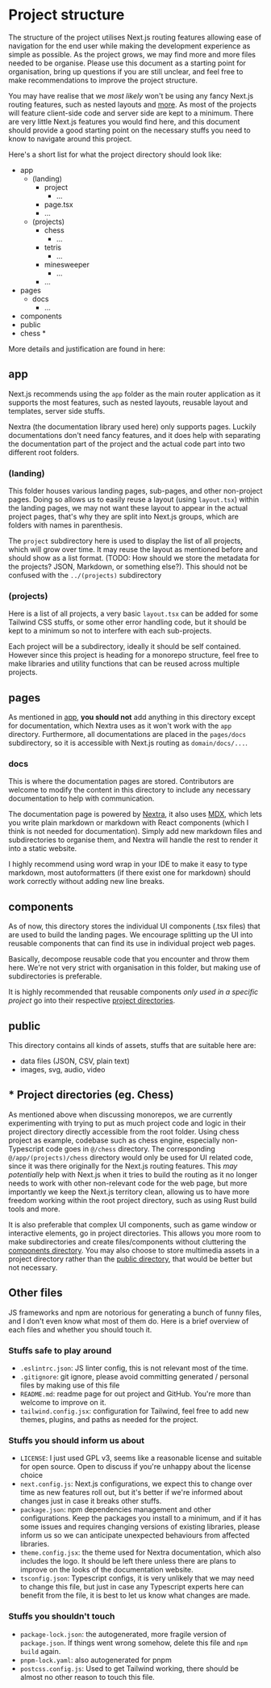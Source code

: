 # Project structure

The structure of the project utilises Next.js routing features allowing ease of navigation for the end user while making the development experience as simple as possible. As the project grows, we may find more and more files needed to be organise. Please use this document as a starting point for organisation, bring up questions if you are still unclear, and feel free to make recommendations to improve the project structure.

You may have realise that we *most likely* won't be using any fancy Next.js routing features, such as nested layouts and [more](https://nextjs.org/docs/app/building-your-application/routing). As most of the projects will feature client-side code and server side are kept to a minimum. There are very little Next.js features you would find here, and this document should provide a good starting point on the necessary stuffs you need to know to navigate around this project.

Here's a short list for what the project directory should look like:

- app
  - (landing)
    - project
      - ...
    - page.tsx
    - ...
  - (projects)
    - chess
      - ...
    - tetris
      - ...
    - minesweeper
      - ...
    - ...
- pages
  - docs
    - ...
- components
- public
- chess *

More details and justification are found in here:

## app

Next.js recommends using the `app` folder as the main router application as it supports the most features, such as nested layouts, reusable layout and templates, server side stuffs.

Nextra (the documentation library used here) only supports pages. Luckily documentations don't need fancy features, and it does help with separating the documentation part of the project and the actual code part into two different root folders.

### (landing)

This folder houses various landing pages, sub-pages, and other non-project pages. Doing so allows us to easily reuse a layout (using `layout.tsx`) within the landing pages, we may not want these layout to appear in the actual project pages, that's why they are split into Next.js groups, which are folders with names in parenthesis.

The `project` subdirectory here is used to display the list of all projects, which will grow over time. It may reuse the layout as mentioned before and should show as a list format. (TODO: How should we store the metadata for the projects? JSON, Markdown, or something else?). This should not be confused with the `../(projects)` subdirectory

### (projects)

Here is a list of all projects, a very basic `layout.tsx` can be added for some Tailwind CSS stuffs, or some other error handling code, but it should be kept to a minimum so not to interfere with each sub-projects.

Each project will be a subdirectory, ideally it should be self contained. However since this project is heading for a monorepo structure, feel free to make libraries and utility functions that can be reused across multiple projects.

## pages

As mentioned in [app](#app), **you should not** add anything in this directory except for documentation, which Nextra uses as it won't work with the `app` directory. Furthermore, all documentations are placed in the `pages/docs` subdirectory, so it is accessible with Next.js routing as `domain/docs/...`.

### docs

This is where the documentation pages are stored. Contributors are welcome to modify the content in this directory to include any necessary documentation to help with communication.

The documentation page is powered by [Nextra](https://nextra.site/), it also uses [MDX](https://mdxjs.com/), which lets you write plain markdown or markdown with React components (which I think is not needed for documentation). Simply add new markdown files and subdirectories to organise them, and Nextra will handle the rest to render it into a static website.

I highly recommend using word wrap in your IDE to make it easy to type markdown, most autoformatters (if there exist one for markdown) should work correctly without adding new line breaks.

## components

As of now, this directory stores the individual UI components (.tsx files) that are used to build the landing pages. We encourage splitting up the UI into reusable components that can find its use in individual project web pages.

Basically, decompose reusable code that you encounter and throw them here. We're not very strict with organisation in this folder, but making use of subdirectories is preferable.

It is highly recommended that reusable components *only used in a specific project* go into their respective [project directories](#-project-directories-eg-chess).

## public

This directory contains all kinds of assets, stuffs that are suitable here are:

- data files (JSON, CSV, plain text)
- images, svg, audio, video

## * Project directories (eg. Chess)

As mentioned above when discussing monorepos, we are currently experimenting with trying to put as much project code and logic in their project directory directly accessible from the root folder. Using chess project as example, codebase such as chess engine, especially non-Typescript code goes in `@/chess` directory. The corresponding `@/app/(projects)/chess` directory would only be used for UI related code, since it was there originally for the Next.js routing features. This *may potentially* help with Next.js when it tries to build the routing as it no longer needs to work with other non-relevant code for the web page, but more importantly we keep the Next.js territory clean, allowing us to have more freedom working within the root project directory, such as using Rust build tools and more.

It is also preferable that complex UI components, such as game window or interactive elements, go in project directories. This allows you more room to make subdirectories and create files/components without cluttering the [components directory](#components). You may also choose to store multimedia assets in a project directory rather than the [public directory](#public), that would be better but not necessary.

## Other files

JS frameworks and npm are notorious for generating a bunch of funny files, and I don't even know what most of them do. Here is a brief overview of each files and whether you should touch it.

### Stuffs safe to play around

- `.eslintrc.json`: JS linter config, this is not relevant most of the time.
- `.gitignore`: git ignore, please avoid committing generated / personal files by making use of this file
- `README.md`: readme page for out project and GitHub. You're more than welcome to improve on it.
- `tailwind.config.jsx`: configuration for Tailwind, feel free to add new themes, plugins, and paths as needed for the project.

### Stuffs you should inform us about

- `LICENSE`: I just used GPL v3, seems like a reasonable license and suitable for open source. Open to discuss if you're unhappy about the license choice
- `next.config.js`: Next.js configurations, we expect this to change over time as new features roll out, but it's better if we're informed about changes just in case it breaks other stuffs.
- `package.json`: npm dependencies management and other configurations. Keep the packages you install to a minimum, and if it has some issues and requires changing versions of existing libraries, please inform us so we can anticipate unexpected behaviours from affected libraries.
- `theme.config.jsx`: the theme used for Nextra documentation, which also includes the logo. It should be left there unless there are plans to improve on the looks of the documentation website.
- `tsconfig.json`: Typescript configs, it is very unlikely that we may need to change this file, but just in case any Typescript experts here can benefit from the file, it is best to let us know what changes are made.

### Stuffs you shouldn't touch

- `package-lock.json`: the autogenerated, more fragile version of `package.json`. If things went wrong somehow, delete this file and `npm build` again.
- `pnpm-lock.yaml`: also autogenerated for pnpm
- `postcss.config.js`: Used to get Tailwind working, there should be almost no other reason to touch this file.